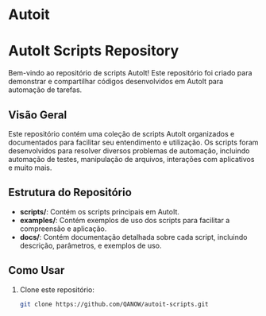 # Autoit

# AutoIt Scripts Repository

Bem-vindo ao repositório de scripts AutoIt! Este repositório foi criado para demonstrar e compartilhar códigos desenvolvidos em AutoIt para automação de tarefas.

## Visão Geral

Este repositório contém uma coleção de scripts AutoIt organizados e documentados para facilitar seu entendimento e utilização. Os scripts foram desenvolvidos para resolver diversos problemas de automação, incluindo automação de testes, manipulação de arquivos, interações com aplicativos e muito mais.

## Estrutura do Repositório

- **scripts/**: Contém os scripts principais em AutoIt.
- **examples/**: Contém exemplos de uso dos scripts para facilitar a compreensão e aplicação.
- **docs/**: Contém documentação detalhada sobre cada script, incluindo descrição, parâmetros, e exemplos de uso.

## Como Usar

1. Clone este repositório:
   ```bash
   git clone https://github.com/QANOW/autoit-scripts.git
